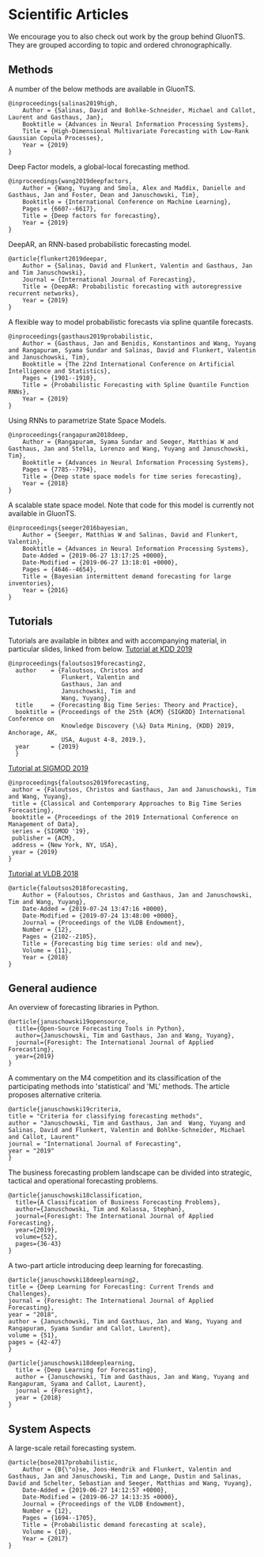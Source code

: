 # Scientific Articles
We encourage you to also check out work by the group behind 
GluonTS. They are grouped according to topic and ordered 
chronographically.

## Methods
A number of the below methods are available in GluonTS.

```
@inproceedings{salinas2019high,
	Author = {Salinas, David and Bohlke-Schneider, Michael and Callot, Laurent and Gasthaus, Jan},
	Booktitle = {Advances in Neural Information Processing Systems},
	Title = {High-Dimensional Multivariate Forecasting with Low-Rank Gaussian Copula Processes},
	Year = {2019}
}
```

Deep Factor models, a global-local forecasting method.
```
@inproceedings{wang2019deepfactors,
	Author = {Wang, Yuyang and Smola, Alex and Maddix, Danielle and Gasthaus, Jan and Foster, Dean and Januschowski, Tim},
	Booktitle = {International Conference on Machine Learning},
	Pages = {6607--6617},
	Title = {Deep factors for forecasting},
	Year = {2019}
}
```
DeepAR, an RNN-based probabilistic forecasting model.
```
@article{flunkert2019deepar,
	Author = {Salinas, David and Flunkert, Valentin and Gasthaus, Jan and Tim Januschowski},
	Journal = {International Journal of Forecasting},
	Title = {DeepAR: Probabilistic forecasting with autoregressive recurrent networks},
	Year = {2019}
}
```
A flexible way to model probabilistic forecasts via spline quantile forecasts.
```
@inproceedings{gasthaus2019probabilistic,
	Author = {Gasthaus, Jan and Benidis, Konstantinos and Wang, Yuyang and Rangapuram, Syama Sundar and Salinas, David and Flunkert, Valentin and Januschowski, Tim},
	Booktitle = {The 22nd International Conference on Artificial Intelligence and Statistics},
	Pages = {1901--1910},
	Title = {Probabilistic Forecasting with Spline Quantile Function RNNs},
	Year = {2019}
}
```
Using RNNs to parametrize State Space Models.
```
@inproceedings{rangapuram2018deep,
	Author = {Rangapuram, Syama Sundar and Seeger, Matthias W and Gasthaus, Jan and Stella, Lorenzo and Wang, Yuyang and Januschowski, Tim},
	Booktitle = {Advances in Neural Information Processing Systems},
	Pages = {7785--7794},
	Title = {Deep state space models for time series forecasting},
	Year = {2018}
}
```
A scalable state space model. Note that code for this model
is currently not available in GluonTS.
```
@inproceedings{seeger2016bayesian,
	Author = {Seeger, Matthias W and Salinas, David and Flunkert, Valentin},
	Booktitle = {Advances in Neural Information Processing Systems},
	Date-Added = {2019-06-27 13:17:25 +0000},
	Date-Modified = {2019-06-27 13:18:01 +0000},
	Pages = {4646--4654},
	Title = {Bayesian intermittent demand forecasting for large inventories},
	Year = {2016}
}
```



## Tutorials
Tutorials are available in bibtex and with accompanying material,
 in particular slides, linked from below.
[Tutorial at KDD 2019](https://lovvge.github.io/Forecasting-Tutorial-KDD-2019/)
```
@inproceedings{faloutsos19forecasting2,
  author    = {Faloutsos, Christos and
               Flunkert, Valentin and
               Gasthaus, Jan and
               Januschowski, Tim and
               Wang, Yuyang},
  title     = {Forecasting Big Time Series: Theory and Practice},
  booktitle = {Proceedings of the 25th {ACM} {SIGKDD} International Conference on
               Knowledge Discovery {\&} Data Mining, {KDD} 2019, Anchorage, AK,
               USA, August 4-8, 2019.},
  year      = {2019}
  }
```
[Tutorial at SIGMOD 2019](https://lovvge.github.io/Forecasting-Tutorials/SIGMOD-2019/)
```
@inproceedings{faloutsos2019forecasting,
 author = {Faloutsos, Christos and Gasthaus, Jan and Januschowski, Tim and Wang, Yuyang},
 title = {Classical and Contemporary Approaches to Big Time Series Forecasting},
 booktitle = {Proceedings of the 2019 International Conference on Management of Data},
 series = {SIGMOD '19},
 publisher = {ACM},
 address = {New York, NY, USA},
 year = {2019}
} 
```
[Tutorial at VLDB 2018](https://lovvge.github.io/Forecasting-Tutorial-VLDB-2018/)
```
@article{faloutsos2018forecasting,
	Author = {Faloutsos, Christos and Gasthaus, Jan and Januschowski, Tim and Wang, Yuyang},
	Date-Added = {2019-07-24 13:47:16 +0000},
	Date-Modified = {2019-07-24 13:48:00 +0000},
	Journal = {Proceedings of the VLDB Endowment},
	Number = {12},
	Pages = {2102--2105},
	Title = {Forecasting big time series: old and new},
	Volume = {11},
	Year = {2018}
}
```

## General audience
An overview of forecasting libraries in Python.
```
@article{januschowski19opensource,
  title={Open-Source Forecasting Tools in Python},
  author={Januschowski, Tim and Gasthaus, Jan and Wang, Yuyang},
  journal={Foresight: The International Journal of Applied Forecasting},
  year={2019}
}
```
A commentary on the M4 competition and its classification of the participating methods 
into 'statistical' and 'ML' methods. The article proposes alternative criteria.
```
@article{januschowski19criteria,
title = "Criteria for classifying forecasting methods",
author = "Januschowski, Tim and Gasthaus, Jan and  Wang, Yuyang and Salinas, David and Flunkert, Valentin and Bohlke-Schneider, Michael and Callot, Laurent"
journal = "International Journal of Forecasting",
year = "2019"
}
```
The business forecasting problem landscape can be divided into 
strategic, tactical and operational forecasting problems.
```
@article{januschowski18classification,
  title={A Classification of Business Forecasting Problems},
  author={Januschowski, Tim and Kolassa, Stephan},
  journal={Foresight: The International Journal of Applied Forecasting},
  year={2019},
  volume={52}, 
  pages={36-43}
}
```
A two-part article introducing deep learning for forecasting.
```
@article{januschowski18deeplearning2,
title = {Deep Learning for Forecasting: Current Trends and Challenges},
journal = {Foresight: The International Journal of Applied Forecasting},
year = "2018",
author = {Januschowski, Tim and Gasthaus, Jan and Wang, Yuyang and Rangapuram, Syama Sundar and Callot, Laurent},
volume = {51}, 
pages = {42-47}
}
```
```
@article{januschowski18deeplearning,
  title = {Deep Learning for Forecasting},
  author = {Januschowski, Tim and Gasthaus, Jan and Wang, Yuyang and Rangapuram, Syama and Callot, Laurent},
  journal = {Foresight},
  year = {2018}
}
```

## System Aspects
A large-scale retail forecasting system.
```
@article{bose2017probabilistic,
	Author = {B{\"o}se, Joos-Hendrik and Flunkert, Valentin and Gasthaus, Jan and Januschowski, Tim and Lange, Dustin and Salinas, David and Schelter, Sebastian and Seeger, Matthias and Wang, Yuyang},
	Date-Added = {2019-06-27 14:12:57 +0000},
	Date-Modified = {2019-06-27 14:13:35 +0000},
	Journal = {Proceedings of the VLDB Endowment},
	Number = {12},
	Pages = {1694--1705},
	Title = {Probabilistic demand forecasting at scale},
	Volume = {10},
	Year = {2017}
}
```